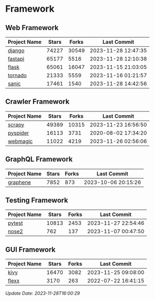 # Framework

## Web Framework
| Project Name | Stars | Forks | Last Commit |
| ------------ | ----- | ----- | ----------- |
| [django](https://github.com/django/django) | 74227 | 30549 | 2023-11-28 12:47:35 |
| [fastapi](https://github.com/tiangolo/fastapi) | 65177 | 5516 | 2023-11-28 12:10:38 |
| [flask](https://github.com/pallets/flask) | 65061 | 16047 | 2023-11-15 21:03:05 |
| [tornado](https://github.com/tornadoweb/tornado) | 21333 | 5559 | 2023-11-16 01:21:57 |
| [sanic](https://github.com/sanic-org/sanic) | 17461 | 1540 | 2023-11-28 14:42:56 |

## Crawler Framework
| Project Name | Stars | Forks | Last Commit |
| ------------ | ----- | ----- | ----------- |
| [scrapy](https://github.com/scrapy/scrapy) | 49389 | 10315 | 2023-11-23 16:56:50 |
| [pyspider](https://github.com/binux/pyspider) | 16113 | 3731 | 2020-08-02 17:34:20 |
| [webmagic](https://github.com/code4craft/webmagic) | 11022 | 4219 | 2023-11-26 02:56:06 |

## GraphQL Framework
| Project Name | Stars | Forks | Last Commit |
| ------------ | ----- | ----- | ----------- |
| [graphene](https://github.com/graphql-python/graphene) | 7852 | 873 | 2023-10-06 20:15:26 |

## Testing Framework
| Project Name | Stars | Forks | Last Commit |
| ------------ | ----- | ----- | ----------- |
| [pytest](https://github.com/pytest-dev/pytest) | 10813 | 2453 | 2023-11-27 22:54:46 |
| [nose2](https://github.com/nose-devs/nose2) | 762 | 137 | 2023-11-07 00:47:50 |

## GUI Framework
| Project Name | Stars | Forks | Last Commit |
| ------------ | ----- | ----- | ----------- |
| [kivy](https://github.com/kivy/kivy) | 16470 | 3082 | 2023-11-25 09:08:00 |
| [flexx](https://github.com/flexxui/flexx) | 3170 | 263 | 2022-07-22 16:41:15 |

*Update Date: 2023-11-28T16:00:29*